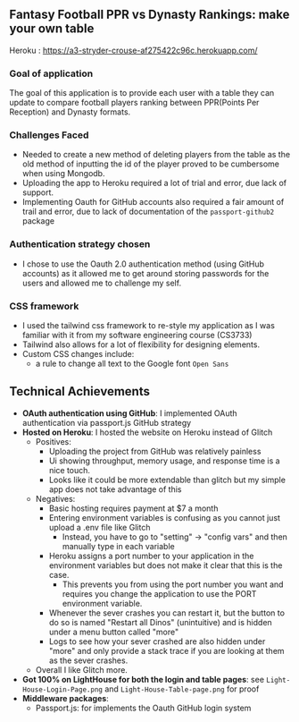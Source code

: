 ## Fantasy Football PPR vs Dynasty Rankings: make your own table

Heroku : https://a3-stryder-crouse-af275422c96c.herokuapp.com/


### Goal of application
The goal of this application is to provide each user with a table they can update to compare football players ranking between PPR(Points Per Reception) and Dynasty formats.

### Challenges Faced
- Needed to create a new method of deleting players from the table as the old method of inputting the id of the player proved to be cumbersome when using Mongodb.
- Uploading the app to Heroku required a lot of trial and error, due lack of support.
- Implementing Oauth for GitHub accounts also required a fair amount of trail and error, due to lack of documentation of the `passport-github2` package
### Authentication strategy chosen
- I chose to use the Oauth 2.0 authentication method (using GitHub accounts) as it allowed me to get around storing passwords for the users and allowed me to challenge my self.
### CSS framework
- I used the tailwind css framework to re-style my application as I was familiar with it from my software engineering course (CS3733)
- Tailwind also allows for a lot of flexibility for designing elements.
- Custom CSS changes include:
  - a rule to change all text to the Google font `Open Sans`

## Technical Achievements
- **OAuth authentication using GitHub**: I implemented OAuth authentication via passport.js GitHub strategy
- **Hosted on Heroku**: I hosted the website on Heroku instead of Glitch
  - Positives:
    - Uploading the project from GitHub was relatively painless
    - Ui showing throughput, memory usage, and response time is a nice touch.
    - Looks like it could be more extendable than glitch but my simple app does not take advantage of this
  - Negatives:
    - Basic hosting requires payment at $7 a month
    - Entering environment variables is confusing as you cannot just upload a .env file like Glitch
      - Instead, you have to go to "setting" -> "config vars" and then manually type in each variable
    - Heroku assigns a port number to your application in the environment variables but does not make it clear that this is the case.
      - This prevents you from using the port number you want and requires you change the application to use the PORT environment variable.
    - Whenever the sever crashes you can restart it, but the button to do so is named "Restart all Dinos" (unintuitive) and is hidden under a menu button called "more"
    - Logs to see how your sever crashed are also hidden under "more" and only provide a stack trace if you are looking at them as the sever crashes.
  - Overall I like Glitch more.
- **Got 100% on LightHouse for both the login and table pages**: see `Light-House-Login-Page.png` and `Light-House-Table-page.png` for proof
- **Middleware packages**: 
  - Passport.js: for implements the Oauth GitHub login system
